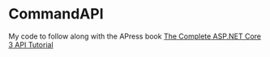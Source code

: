# CommandAPI
My code to follow along with the APress book [The Complete ASP.NET Core 3 API Tutorial](https://www.apress.com/us/book/9781484262542)
